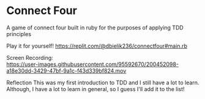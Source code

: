 # Connect Four
A game of connect four built in ruby for the purposes of applying TDD principles

Play it for yourself! https://replit.com/@dbielik236/connectfour#main.rb

Screen Recording:<br>
https://user-images.githubusercontent.com/95592670/200452098-a18e30dd-3429-47bf-9a1c-f43d339bf824.mov

Reflection
This was my first introduction to TDD and I still have a lot to learn. Although, I have a lot to learn in general, so I guess I'll add it to the list!
